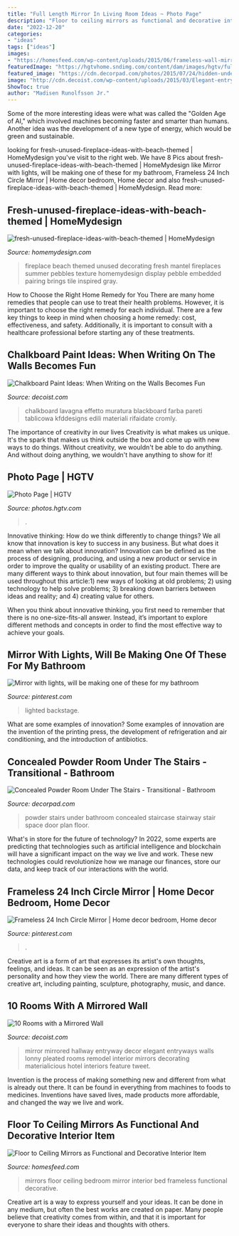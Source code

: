```yaml
---
title: "Full Length Mirror In Living Room Ideas ~ Photo Page"
description: "Floor to ceiling mirrors as functional and decorative interior item"
date: "2022-12-20"
categories:
- "ideas"
tags: ["ideas"]
images:
- "https://homesfeed.com/wp-content/uploads/2015/06/frameless-wall-mirror-for-bedroom-a-cozy-and-big-bed-furniture-in-black-theme-black-and-white-stripes-on-carpet-some-picture-frames.jpg"
featuredImage: "https://hgtvhome.sndimg.com/content/dam/images/hgtv/fullset/2015/10/12/1/HRAFT101_-93.jpg.rend.hgtvcom.616.411.suffix/1444679022789.jpeg"
featured_image: "https://cdn.decorpad.com/photos/2015/07/24/hidden-under-the-stairs-powder-room.jpg"
image: "http://cdn.decoist.com/wp-content/uploads/2015/03/Elegant-entryway-with-a-pleated-mirror-wall.jpg"
ShowToc: true
author: "Madisen Runolfsson Jr."
---
```



Some of the more interesting ideas were what was called the "Golden Age of AI," which involved machines becoming faster and smarter than humans. Another idea was the development of a new type of energy, which would be green and sustainable.

	

		
looking for fresh-unused-fireplace-ideas-with-beach-themed | HomeMydesign you've visit to the right web. We have 8 Pics about fresh-unused-fireplace-ideas-with-beach-themed | HomeMydesign like Mirror with lights, will be making one of these for my bathroom, Frameless 24 Inch Circle Mirror | Home decor bedroom, Home decor and also fresh-unused-fireplace-ideas-with-beach-themed | HomeMydesign. Read more:
		
    
## Fresh-unused-fireplace-ideas-with-beach-themed | HomeMydesign

<img loading=lazy src="https://homemydesign.com/wp-content/uploads/2019/10/fresh-unused-fireplace-ideas-with-beach-themed.jpg" onerror="this.onerror=null;this.src='https://tse2.mm.bing.net/th?id=OIP.ztuqCZsFHtZVXwHFgLqqJAHaJ4&amp;pid=15.1';" alt="fresh-unused-fireplace-ideas-with-beach-themed | HomeMydesign">

_Source: homemydesign.com_

>fireplace beach themed unused decorating fresh mantel fireplaces summer pebbles texture homemydesign display pebble embedded pairing brings tile inspired gray. 

	

How to Choose the Right Home Remedy for You
There are many home remedies that people can use to treat their health problems. However, it is important to choose the right remedy for each individual. There are a few key things to keep in mind when choosing a home remedy: cost, effectiveness, and safety. Additionally, it is important to consult with a healthcare professional before starting any of these treatments.

    
## Chalkboard Paint Ideas: When Writing On The Walls Becomes Fun

<img loading=lazy src="https://cdn.decoist.com/wp-content/uploads/2012/04/Chalkboard-Hallway.png1.jpg" onerror="this.onerror=null;this.src='https://tse4.mm.bing.net/th?id=OIP.G6GrEDlVkwQ0v2okHxqMhQHaJ4&amp;pid=15.1';" alt="Chalkboard Paint Ideas: When Writing on the Walls Becomes Fun">

_Source: decoist.com_

>chalkboard lavagna effetto muratura blackboard farba pareti tablicowa kfddesigns edili materiali rifaidate cromly. 

	

The importance of creativity in our lives
Creativity is what makes us unique. It's the spark that makes us think outside the box and come up with new ways to do things. Without creativity, we wouldn't be able to do anything. And without doing anything, we wouldn't have anything to show for it!

    
## Photo Page | HGTV

<img loading=lazy src="https://hgtvhome.sndimg.com/content/dam/images/hgtv/fullset/2015/10/12/1/HRAFT101_-93.jpg.rend.hgtvcom.616.411.suffix/1444679022789.jpeg" onerror="this.onerror=null;this.src='https://tse4.mm.bing.net/th?id=OIP.OQx9MFHLSHqYq2iHDCHpwAHaE8&amp;pid=15.1';" alt="Photo Page | HGTV">

_Source: photos.hgtv.com_

>. 

	

Innovative thinking: How do we think differently to change things?
We all know that innovation is key to success in any business. But what does it mean when we talk about innovation?
Innovation can be defined as the process of designing, producing, and using a new product or service in order to improve the quality or usability of an existing product. There are many different ways to think about innovation, but four main themes will be used throughout this article:1) new ways of looking at old problems; 2) using technology to help solve problems; 3) breaking down barriers between ideas and reality; and 4) creating value for others. 

When you think about innovative thinking, you first need to remember that there is no one-size-fits-all answer. Instead, it’s important to explore different methods and concepts in order to find the most effective way to achieve your goals.

    
## Mirror With Lights, Will Be Making One Of These For My Bathroom

<img loading=lazy src="https://s-media-cache-ak0.pinimg.com/736x/6d/2c/ae/6d2caeb45b75aab7d50fc3d036be7b11.jpg" onerror="this.onerror=null;this.src='https://tse4.mm.bing.net/th?id=OIP.EqMdupgfb3hOygkx65vClgHaJ6&amp;pid=15.1';" alt="Mirror with lights, will be making one of these for my bathroom">

_Source: pinterest.com_

>lighted backstage. 

	

What are some examples of innovation?
Some examples of innovation are the invention of the printing press, the development of refrigeration and air conditioning, and the introduction of antibiotics.

    
## Concealed Powder Room Under The Stairs - Transitional - Bathroom

<img loading=lazy src="https://cdn.decorpad.com/photos/2015/07/24/hidden-under-the-stairs-powder-room.jpg" onerror="this.onerror=null;this.src='https://tse1.mm.bing.net/th?id=OIP.Dylv8n-j-uuPf50nVe3rlAHaLD&amp;pid=15.1';" alt="Concealed Powder Room Under The Stairs - Transitional - Bathroom">

_Source: decorpad.com_

>powder stairs under bathroom concealed staircase stairway stair space door plan floor. 

	

What's in store for the future of technology?
In 2022, some experts are predicting that technologies such as artificial intelligence and blockchain will have a significant impact on the way we live and work. These new technologies could revolutionize how we manage our finances, store our data, and keep track of our interactions with the world.

    
## Frameless 24 Inch Circle Mirror | Home Decor Bedroom, Home Decor

<img loading=lazy src="https://i.pinimg.com/736x/bd/5d/a1/bd5da155d00251d30d46f482cb7baa76.jpg" onerror="this.onerror=null;this.src='https://tse2.mm.bing.net/th?id=OIP.BVTNVPOwW-KEzC6ivaU9jAHaLH&amp;pid=15.1';" alt="Frameless 24 Inch Circle Mirror | Home decor bedroom, Home decor">

_Source: pinterest.com_

>. 

	

Creative art is a form of art that expresses its artist's own thoughts, feelings, and ideas. It can be seen as an expression of the artist's personality and how they view the world. There are many different types of creative art, including painting, sculpture, photography, music, and dance.

    
## 10 Rooms With A Mirrored Wall

<img loading=lazy src="http://cdn.decoist.com/wp-content/uploads/2015/03/Elegant-entryway-with-a-pleated-mirror-wall.jpg" onerror="this.onerror=null;this.src='https://tse3.mm.bing.net/th?id=OIP.BT8pysXSnGWGVZP6YnDkTwHaHa&amp;pid=15.1';" alt="10 Rooms with a Mirrored Wall">

_Source: decoist.com_

>mirror mirrored hallway entryway decor elegant entryways walls lonny pleated rooms remodel interior mirrors decorating materialicious hotel interiors feature tweet. 

	

Invention is the process of making something new and different from what is already out there. It can be found in everything from machines to foods to medicines. Inventions have saved lives, made products more affordable, and changed the way we live and work.

    
## Floor To Ceiling Mirrors As Functional And Decorative Interior Item

<img loading=lazy src="https://homesfeed.com/wp-content/uploads/2015/06/frameless-wall-mirror-for-bedroom-a-cozy-and-big-bed-furniture-in-black-theme-black-and-white-stripes-on-carpet-some-picture-frames.jpg" onerror="this.onerror=null;this.src='https://tse2.mm.bing.net/th?id=OIP.elpMJ06fLbJCUwahNmLGWgHaJ1&amp;pid=15.1';" alt="Floor to Ceiling Mirrors as Functional and Decorative Interior Item">

_Source: homesfeed.com_

>mirrors floor ceiling bedroom mirror interior bed frameless functional decorative. 

	

Creative art is a way to express yourself and your ideas. It can be done in any medium, but often the best works are created on paper. Many people believe that creativity comes from within, and that it is important for everyone to share their ideas and thoughts with others.

